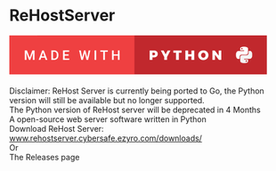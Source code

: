 # ReHostServer
![alt text](https://github.com/CyberSafe-Labs/ReHostServer/blob/main/687474703a2f2f466f7254686542616467652e636f6d2f696d616765732f6261646765732f6d6164652d776974682d707974686f6e2e737667.svg?raw=true)
<br>
<br>
Disclaimer: ReHost Server is currently being ported to Go, the Python version will still be available but no longer supported.
<br>
The Python version of ReHost server will be deprecated in 4 Months
<br>
A open-source web server software written in Python
<br>
Download ReHost Server:
<br>
www.rehostserver.cybersafe.ezyro.com/downloads/
<br>
Or
<br>
The Releases page
